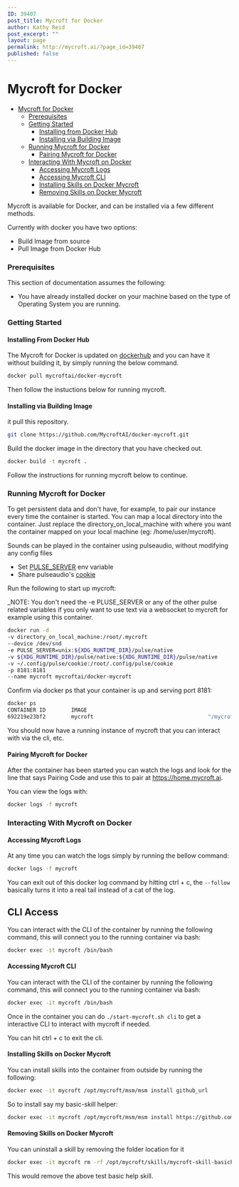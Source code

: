 ```yaml
---
ID: 39407
post_title: Mycroft for Docker
author: Kathy Reid
post_excerpt: ""
layout: page
permalink: http://mycroft.ai/?page_id=39407
published: false
---
```

# Mycroft for Docker

- [Mycroft for Docker](#mycroft-for-docker)
    + [Prerequisites](#prerequisites)
    + [Getting Started](#getting-started)
      - [Installing from Docker Hub](#installing-from-docker-hub)
      - [Installing via Building Image](#installing-via-build-image)
    + [Running Mycroft for Docker](#running-mycroft-for-linux)
      - [Pairing Mycroft for Docker](#pairing-mycroft-for-docker)
    + [Interacting With Mycroft on Docker](#interacting-with-mycroft-docker)
      - [Accessing Mycroft Logs](#accessing-mycroft-logs-docker)
      - [Accessing Mycroft CLI](#accessing-mycroft-cli-docker)
      - [Installing Skills on Docker Mycroft](#installing-skills-mycroft-docker)
      - [Removing Skills on Docker Mycroft](#removing-skills-mycroft-docker)
      
 Mycroft is available for Docker, and can be installed via a few different methods.
 
 Currently with docker you have two options:
 
 * Build Image from source
 * Pull Image from Docker Hub
 
 ### Prerequisites
 This section of documentation assumes the following:
 * You have already installed docker on your machine based on the type of Operating System you are running.
 
 ### Getting Started
 
 #### Installing From Docker Hub
 The Mycroft for Docker is updated on [dockerhub](https://hub.docker.com/r/mycroftai/docker-mycroft/) and you can have it without building it, by simply running the below command.

```bash
docker pull mycroftai/docker-mycroft
```
 
 Then follow the instuctions below for running mycroft.
 
 #### Installing via Building Image
 it pull this repository.

```bash
git clone https://github.com/MycroftAI/docker-mycroft.git
```

Build the docker image in the directory that you have checked out.

```bash
docker build -t mycroft .
```

Follow the instructions for running mycroft below to continue.
 
 ### Running Mycroft for Docker
 To get persistent data and don't have, for example, to pair our instance every time the container is started. You can map a local directory into the container. Just replace the directory_on_local_machine with where you want the container mapped on your local machine (eg: /home/user/mycroft).

Sounds can be played in the container using pulseaudio, without modifying any config files

* Set [PULSE_SERVER](https://www.freedesktop.org/wiki/Software/PulseAudio/Documentation/User/Network/#directconnection) env variable
* Share pulseaudio's [cookie](https://www.freedesktop.org/wiki/Software/PulseAudio/Documentation/User/Network/#authorization)

Run the following to start up mycroft:

_NOTE: You don't need the -e PLUSE_SERVER or any of the other pulse related variables if you only want to use text via a websocket to mycroft for example using this container.

```bash
docker run -d 
-v directory_on_local_machine:/root/.mycroft 
--device /dev/snd 
-e PULSE_SERVER=unix:${XDG_RUNTIME_DIR}/pulse/native 
-v ${XDG_RUNTIME_DIR}/pulse/native:${XDG_RUNTIME_DIR}/pulse/native 
-v ~/.config/pulse/cookie:/root/.config/pulse/cookie 
-p 8181:8181 
--name mycroft mycroftai/docker-mycroft
```

Confirm via docker ps that your container is up and serving port 8181:

```bash
docker ps
CONTAINER ID        IMAGE                                                COMMAND                  CREATED             STATUS              PORTS                                            NAMES
692219e23bf2        mycroft                                    "/mycroft/ai/mycro..."         3 seconds ago         Up 1 second           0.0.0.0:8181->8181/tcp                          mycroft
```

You should now have a running instance of mycroft that you can interact with via the cli, etc.
 
 #### Pairing Mycroft for Docker
 After the container has been started you can watch the logs and look for the line that says Pairing Code and use this to pair at https://home.mycroft.ai.

You can view the logs with:

```bash
docker logs -f mycroft
```
 
 ### Interacting With Mycroft on Docker
 
 #### Accessing Mycroft Logs
 At any time you can watch the logs simply by running the bellow command:

```bash
docker logs -f mycroft
```

You can exit out of this docker log command by hitting ctrl + c, the `--follow` basically turns it into a real tail instead of a cat of the log.

## CLI Access
You can interact with the CLI of the container by running the following command, this will connect you to the running container via bash:

```bash
docker exec -it mycroft /bin/bash
```
 
 #### Accessing Mycroft CLI
 You can interact with the CLI of the container by running the following command, this will connect you to the running container via bash:

```bash
docker exec -it mycroft /bin/bash
```

Once in the container you can do `./start-mycroft.sh cli` to get a interactive CLI to interact with mycroft if needed.

You can hit ctrl + c to exit the cli.
 
 #### Installing Skills on Docker Mycroft
 You can install skills into the container from outside by running the following:

```bash
docker exec -it mycroft /opt/mycroft/msm/msm install github_url
```

So to install say my basic-skill helper:

```bash
docker exec -it mycroft /opt/mycroft/msm/msm install https://github.com/btotharye/mycroft-skill-basichelp
```
 
 #### Removing Skills on Docker Mycroft
 You can uninstall a skill by removing the folder location for it

```bash
docker exec -it mycroft rm -rf /opt/mycroft/skills/mycroft-skill-basichelp
```

This would remove the above test basic help skill.
